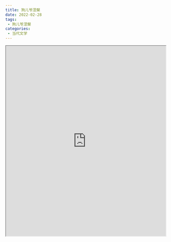 ```yaml
---
title: 狗儿爷涅槃
date: 2022-02-28
tags:
 - 狗儿爷涅槃
categories:
 - 当代文学
---
```




<iframe src="http://localhost:8080/pdf/web/viewer.html?file=https://vkceyugu.cdn.bspapp.com/VKCEYUGU-e9075d72-0451-48df-afe1-d46932ae4554/384d410f-8cc1-4911-997d-e7d0e5242f82.pdf" width="100%" height="600px"></iframe>